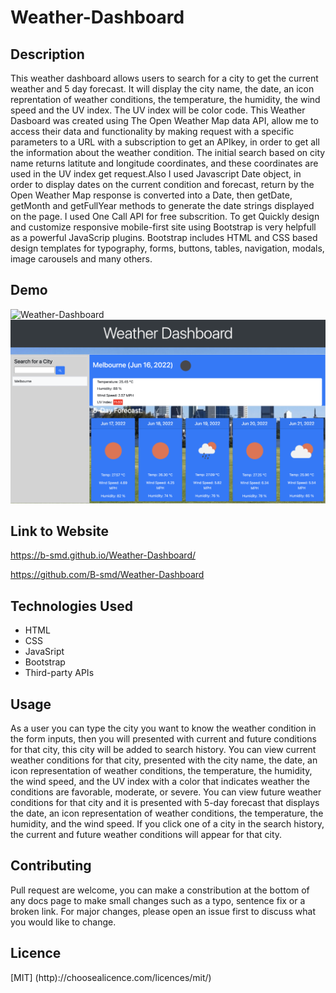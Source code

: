 # Weather-Dashboard

## Description
This weather dashboard allows users to search for a city to get the current weather and 5 day forecast. It will display the city name, the date, an icon reprentation of weather conditions, the temperature, the humidity, the wind speed and the UV index. The UV index will be color code. This Weather Dasboard was created using The Open Weather Map data API, allow me to access their data and functionality by making request with a specific parameters to a URL with a subscription to get an APIkey, in order to get all the information about the weather condition. The initial search based on city name returns latitute and longitude coordinates, and these coordinates are used in the UV index get request.Also I used Javascript Date object, in order to display dates on the current condition and forecast, return by the Open Weather Map response is converted into a Date, then getDate, getMonth and getFullYear methods to generate the date strings displayed on the page. I used One Call API for free subscrition. To get Quickly design and customize responsive mobile-first site using Bootstrap is very helpfull as a powerful JavaScrip plugins. Bootstrap includes HTML and CSS based design templates for typography, forms, buttons, tables, navigation, modals, image carousels and many others.

## Demo
![Weather-Dashboard](./img/ScreenShot.png)
![Weather-Dashboard](./img/ScreenShot1.png)

## Link to Website

https://b-smd.github.io/Weather-Dashboard/

https://github.com/B-smd/Weather-Dashboard

## Technologies Used
- HTML
- CSS
- JavaSript
- Bootstrap
- Third-party APIs

## Usage
As a user you can type the city you want to know the weather condition in the form inputs, then you will presented with current and future conditions for that city, this city will be added to search history. You can view current weather conditions for that city, presented with the city name, the date, an icon representation of weather conditions, the temperature, the humidity, the wind speed, and the UV index with a color that indicates weather the conditions are favorable, moderate, or severe. You can view future weather conditions for that city and it is presented with 5-day forecast that displays the date, an icon representation of weather conditions, the temperature, the humidity, and the wind speed. If you click one of a city in the search history, the current and future weather conditions will appear for that city.

## Contributing
Pull request are welcome, you can make a constribution at the bottom of any docs page to make small changes such as a typo, sentence fix or a broken link. For major changes, please open an issue first to discuss what you would like to change.

## Licence
[MIT]
(http)://choosealicence.com/licences/mit/)
